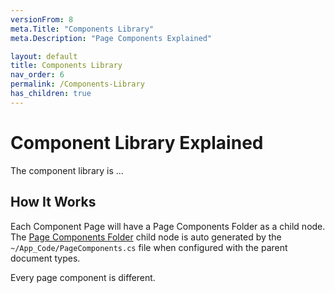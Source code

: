 ```yaml
---
versionFrom: 8
meta.Title: "Components Library"
meta.Description: "Page Components Explained"

layout: default
title: Components Library
nav_order: 6
permalink: /Components-Library
has_children: true
---
```


# Component Library Explained

The component library is ...

## How It Works

Each Component Page will have a Page Components Folder as a child node. The [Page Components Folder](/MyUmbDocs/Starterkit-Package/Doctype-Page-Comp-Folder-Schema.html) child node is auto generated by the `~/App_Code/PageComponents.cs` file when configured with the parent document types.

Every page component is different. 

